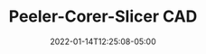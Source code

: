 ---
title: "Peeler-Corer-Slicer CAD"
date: 2022-01-14T12:25:08-05:00
description: "As an exercise for Mechanical Synthesis (MAE 2250 at Cornell), I replicated my favorite kitchen tool in Fusion 360."
categories: ["Projects"]
displayInMenu: false
displayInList: true
draft: true
dropCap: false
resources:
- name: featuredImage
  src: "Peeler_Corer_Slicer v255.png"
---